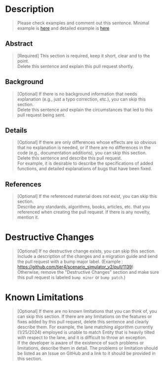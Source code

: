 # Description

> Please check examples and comment out this sentence. Minimal example is [here](pull_request_samples/example_simple.md) and detailed example is [here](pull_request_samples/example_detail.md)

## Abstract

> [Required] This section is required, keep it short, clear and to the point.  
> Delete this sentence and explain this pull request shortly.  

## Background

> [Optional] If there is no background information that needs explanation (e.g., just a typo correction, etc.), you can skip this section.  
> Delete this sentence and explain the circumstances that led to this pull request being sent.  

## Details

> [Optional] If there are only differences whose effects are so obvious that no explanation is needed, or if there are no differences in the code (e.g., documentation additions), you can skip this section.  
> Delete this sentence and describe this pull request.  
> For example, it is desirable to describe the specifications of added functions, and detailed explanations of bugs that have been fixed.  

## References

> [Optional] If the referenced material does not exist, you can skip this section.  
> Describe any standards, algorithms, books, articles, etc. that you referenced when creating the pull request. If there is any novelty, mention it.  

# Destructive Changes

> [Optional] If no destructive change exists, you can skip this section.  
> Include a description of the changes and a migration guide and send the pull request with a bump major label. (Example : https://github.com/tier4/scenario_simulator_v2/pull/1139)  
> Otherwise, remove the "Destructive Changes" section and make sure this pull request is labeled `bump minor` or `bump patch`.)  

# Known Limitations

> [Optional] If there are no known limitations that you can think of, you can skip this section. If there are any limitations on the features or fixes added by this pull request, delete this sentence and clearly describe them.
> For example, the lane matching algorithm currently (1/25/2024) employed is unable to match Entity that is heavily tilted with respect to the lane, and it is difficult to throw an exception.  
> If the developer is aware of the existence of such problems or limitations, describe them in detail. The problems or limitation should be listed as an Issue on GitHub and a link to it should be provided in this section.  
